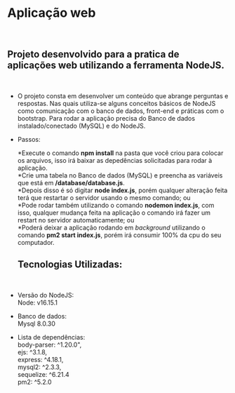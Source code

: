 <h1> Aplicação web </h1>
<br>
<h2> Projeto desenvolvido para a pratica de aplicações web utilizando a ferramenta NodeJS.</h2>
<br>

- O projeto consta em desenvolver um conteúdo que abrange perguntas e respostas. Nas quais utiliza-se alguns conceitos básicos de NodeJS como comunicação com o banco de dados, front-end e práticas com o bootstrap. Para rodar a aplicação precisa do Banco de dados instalado/conectado (MySQL) e do NodeJS.
  <br>
- Passos:
  <br>

  *Execute o comando **npm install** na pasta que você criou para colocar os arquivos, isso irá baixar as depedências solicitadas para rodar à aplicação. <br>
  *Crie uma tabela no Banco de dados (MySQL) e preencha as variáveis que está em **/database/database.js**.
  <br>
  \*Depois disso é só digitar **node index.js**, porém qualquer alteração feita terá que restartar o servidor usando o mesmo comando; ou <br>
  *Pode rodar também utilizando o comando **nodemon index.js**, com isso, qualquer mudança feita na aplicação o comando irá fazer um restart no servidor automaticamente; ou <br>
  *Poderá deixar a aplicação rodando em _background_ utilizando o comando **pm2 start index.js**, porém irá consumir 100% da cpu do seu computador. <br>

  **<h2> Tecnologias Utilizadas: </h2>**
  <br>

- Versão do NodeJS:
  <br>
  Node: v16.15.1
  <br>
- Banco de dados:
  <br>
  Mysql 8.0.30
  <br>
- Lista de dependências:
  <br>
  body-parser: ^1.20.0", <br>
  ejs: ^3.1.8, <br>
  express: ^4.18.1, <br>
  mysql2: ^2.3.3, <br>
  sequelize: ^6.21.4 <br>
  pm2: ^5.2.0
